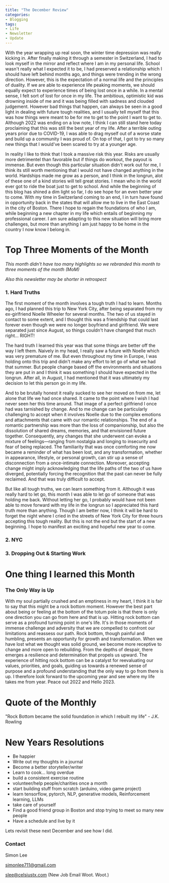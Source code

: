 ```yaml
---
title: "The December Review"
categories:
- Blogging
tags:
- Life
- Newsletter
- Update
---
```


With the year wrapping up real soon, the winter time depression was really kicking in. After finally making it through a semester in Switzerland, I had to look myself in the mirror and reflect where I am in my personal life. School wasn't really what I expected it to be, I had preserved a relationship which I should have left behind months ago, and things were trending in the wrong direction. However, this is the expectation of a normal life and the principles of duality. If we are able to experience life peaking moments, we should equally expect to experience times of being lost once in a while. In a mental sense, I felt sort of lost for once in my life. The ambitious, optimistic kid was drowning inside of me and it was being filled with sadness and clouded judgement. However bad things that happen, can always be seen in a good light in dealing with future tough realities, and I usually tell myself that this was how things were meant to be for me to get to the point I want to get to. Although 2022 was ending on a low note, I think I can still stand here today proclaiming that this was still the best year of my life. After a terrible outing years prior due to COVID-19, I was able to drag myself out of a worse state and build up a community I was proud of. On top of that, I got to try so many new things that I would've been scared to try at a younger age. 

In reality I like to think that I took a massive risk this year. Risks are usually more detrimentel than favorable but if things do workout, the payout is immense. But even though this particular situation didn't work out for me, I think its still worth mentioning that I would not have changed anything in the world. Hardships made me grow as a person, and I think in the longrun, alot of these one of a kind stories will tell great stories. I mean who in the world ever got to ride the boat just to get to school. And while the beginning of this blog has shined a dim light so far, I do see hope for an even better year to come. With my time in Switzerland coming to an end, I in turn have found in opportunity back in the states that will allow me to live in the East Coast in the city of Boston. There I hope to regain the foundations of who I am, while beginning a new chapter in my life which entails of beginning my professional career. I am sure adapting to this new situation will bring more challenges, but more than anything I am just happy to be home in the country I now know I belong in.

# Top Three Moments of the Month

*This month didn't have too many highlights so we rebranded this month to three moments of the month (MoM)*

*Also this newsletter may be shorter in retrospect*

### 1. Hard Truths

The first moment of the month involves a tough truth I had to learn. Months ago, I had planned this trip to New York City, after being separated from my ex-girlfriend Noelle Wheeler for several months. The two of us stayed in contact to some extent, and I thought this was a friendship that could last forever even though we were no longer boyfriend and girlfriend. We were separated just since August, so things couldn't have changed that much right... RIGHT!

The hard truth I learned this year was that some things are better off the way I left them. Naively in my head, I really saw a future with Noelle which was very premature of me. But even throughout my time in Europe, I was holding onto this trip and didn't make any effort to let go of what we had that summer. But people change based off the environments and situations they are put in and I think it was something I should have expected in the longrun. After all, in August, I had mentioned that it was ultimately my decision to let this person go in my life. 

And to be brutally honest it really sucked to see her moved on from me, let alone that life we had once shared. It came to the point where I wish I had never seen her this time around. That image of a perfect girlfriend I once had was tarnished by change. And to me change can be particularly challenging to accept when it involves Noelle due to the complex emotions and attachments that came with our romantic relationships. The end of a romantic partnership was more than the loss of companionship, but also the dissolution of shared dreams, memories, and that envisioned future together. Consequently, any changes that she underwent can evoke a mixture of feelings—ranging from nostalgia and longing to insecurity and fear of being replaced. The familiarity that was once comforting me now became a reminder of what has been lost, and any transformation, whether in appearance, lifestyle, or personal growth, can stir up a sense of disconnection from a once-intimate connection. Moreover, accepting change might imply acknowledging that the life paths of the two of us have diverged, potentially forcing the recognition that the past can never be fully reclaimed. And that was truly difficult to accept.

But like all tough truths, we can learn something from it. Although it was really hard to let go, this month I was able to let go of someone that was holding me back. Without letting her go, I probably would have not been able to move forward with my life in the longrun so I appreciated this hard truth more than anything. Though I am better now, I think it will be hard to forget the night where I cried in the streets of New York City for three hours accepting this tough reality. But this is not the end but the start of a new beginning. I hope to manifest an exciting and hopeful new year to come. 

### 2. NYC

### 3. Dropping Out & Starting Work




# One thing I learned this Month

### The Only Way is Up

With my soul partially crushed and an emptiness in my heart, I think it is fair to say that this might be a rock bottom moment. However the best part about being or feeling at the bottom of the totum pole is that there is only one direction you can go from here and that is up. Hitting rock bottom can serve as a profound turning point in one's life. It's in those moments of immense challenge and adversity that we are compelled to confront our limitations and reassess our path. Rock bottom, though painful and humbling, presents an opportunity for growth and transformation. When we have lost what we thought was solid ground, we become more receptive to change and more open to rebuilding. From the depths of despair, there emerges a resilience and determination that propels us upward. The experience of hitting rock bottom can be a catalyst for reevaluating our values, priorities, and goals, guiding us towards a renewed sense of purpose and a profound understanding that the only way to go from there is up. I therefore look forward to the upcoming year and see where my life takes me from year. Peace out 2022 and Hello 2023.

# Quote of the Monthly 

"Rock Bottom became the solid foundation in which I rebuilt my life" - J.K. Rowling

# New Years Resolutions

- Be happier
- Write out my thoughts in a journal
- Become a better storyteller/writer
- Learn to cook... long overdue
- build a consistent exercise routine
- volunteer/help people/charities once a month
- start building stuff from scratch (arduino, video game project)
- learn tensorflow, pytorch, NLP, generative models, Reinforcement learning, LLMs
- take care of yourself
- Find a good friend group in Boston and stop trying to meet so many new people
- Have a schedule and live by it

Lets revisit these next December and see how I did.

### Contact

Simon Lee

simonlee711@gmail.com

slee@celsiustx.com (New Job Email Woot. Woot.)
